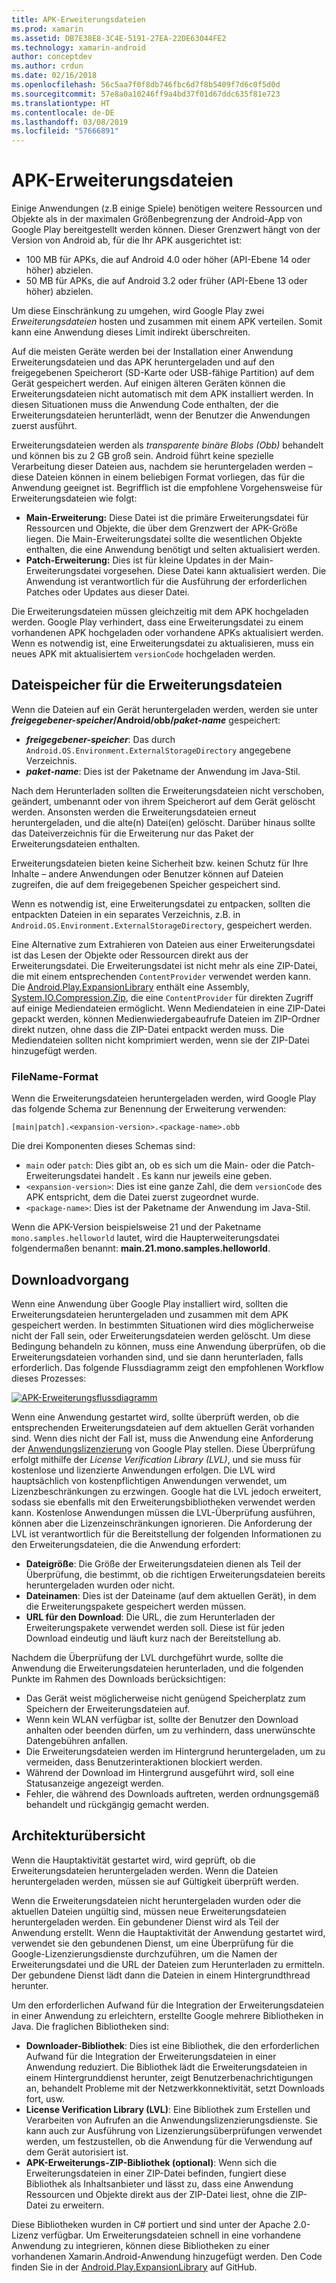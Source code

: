 ```yaml
---
title: APK-Erweiterungsdateien
ms.prod: xamarin
ms.assetid: DB7E38E8-3C4E-5191-27EA-22DE63044FE2
ms.technology: xamarin-android
author: conceptdev
ms.author: crdun
ms.date: 02/16/2018
ms.openlocfilehash: 56c5aa7f0f8db746fbc6d7f8b5409f7d6c0f5d0d
ms.sourcegitcommit: 57e8a0a10246ff9a4bd37f01d67ddc635f81e723
ms.translationtype: HT
ms.contentlocale: de-DE
ms.lasthandoff: 03/08/2019
ms.locfileid: "57666891"
---
```

# <a name="apk-expansion-files"></a>APK-Erweiterungsdateien

Einige Anwendungen (z.B einige Spiele) benötigen weitere Ressourcen und Objekte als in der maximalen Größenbegrenzung der Android-App von Google Play bereitgestellt werden können. Dieser Grenzwert hängt von der Version von Android ab, für die Ihr APK ausgerichtet ist:

-  100 MB für APKs, die auf Android 4.0 oder höher (API-Ebene 14 oder höher) abzielen.
-  50 MB für APKs, die auf Android 3.2 oder früher (API-Ebene 13 oder höher) abzielen.

Um diese Einschränkung zu umgehen, wird Google Play zwei *Erweiterungsdateien* hosten und zusammen mit einem APK verteilen. Somit kann eine Anwendung dieses Limit indirekt überschreiten. 

Auf die meisten Geräte werden bei der Installation einer Anwendung Erweiterungsdateien und das APK heruntergeladen und auf den freigegebenen Speicherort (SD-Karte oder USB-fähige Partition) auf dem Gerät gespeichert werden. Auf einigen älteren Geräten können die Erweiterungsdateien nicht automatisch mit dem APK installiert werden. In diesen Situationen muss die Anwendung Code enthalten, der die Erweiterungsdateien herunterlädt, wenn der Benutzer die Anwendungen zuerst ausführt.

Erweiterungsdateien werden als *transparente binäre Blobs (Obb)* behandelt und können bis zu 2 GB groß sein. Android führt keine spezielle Verarbeitung dieser Dateien aus, nachdem sie heruntergeladen werden &ndash; diese Dateien können in einem beliebigen Format vorliegen, das für die Anwendung geeignet ist. Begrifflich ist die empfohlene Vorgehensweise für Erweiterungsdateien wie folgt:

-   **Main-Erweiterung:** Diese Datei ist die primäre Erweiterungsdatei für Ressourcen und Objekte, die über dem Grenzwert der APK-Größe liegen. Die Main-Erweiterungsdatei sollte die wesentlichen Objekte enthalten, die eine Anwendung benötigt und selten aktualisiert werden.
-   **Patch-Erweiterung:** Dies ist für kleine Updates in der Main-Erweiterungsdatei vorgesehen. Diese Datei kann aktualisiert werden. Die Anwendung ist verantwortlich für die Ausführung der erforderlichen Patches oder Updates aus dieser Datei.


Die Erweiterungsdateien müssen gleichzeitig mit dem APK hochgeladen werden.
Google Play verhindert, dass eine Erweiterungsdatei zu einem vorhandenen APK hochgeladen oder vorhandene APKs aktualisiert werden. Wenn es notwendig ist, eine Erweiterungsdatei zu aktualisieren, muss ein neues APK mit aktualisiertem `versionCode` hochgeladen werden.


## <a name="expansion-file-storage"></a>Dateispeicher für die Erweiterungsdateien

Wenn die Dateien auf ein Gerät heruntergeladen werden, werden sie unter **_freigegebener-speicher_/Android/obb/_paket-name_** gespeichert:

-   **_freigegebener-speicher_**: Das durch `Android.OS.Environment.ExternalStorageDirectory` angegebene Verzeichnis.
-   **_paket-name_**: Dies ist der Paketname der Anwendung im Java-Stil.


Nach dem Herunterladen sollten die Erweiterungsdateien nicht verschoben, geändert, umbenannt oder von ihrem Speicherort auf dem Gerät gelöscht werden. Ansonsten werden die Erweiterungsdateien erneut heruntergeladen, und die alte(n) Datei(en) gelöscht. Darüber hinaus sollte das Dateiverzeichnis für die Erweiterung nur das Paket der Erweiterungsdateien enthalten.

Erweiterungsdateien bieten keine Sicherheit bzw. keinen Schutz für Ihre Inhalte &ndash; andere Anwendungen oder Benutzer können auf Dateien zugreifen, die auf dem freigegebenen Speicher gespeichert sind.

Wenn es notwendig ist, eine Erweiterungsdatei zu entpacken, sollten die entpackten Dateien in ein separates Verzeichnis, z.B. in `Android.OS.Environment.ExternalStorageDirectory`, gespeichert werden.

Eine Alternative zum Extrahieren von Dateien aus einer Erweiterungsdatei ist das Lesen der Objekte oder Ressourcen direkt aus der Erweiterungsdatei. Die Erweiterungsdatei ist nicht mehr als eine ZIP-Datei, die mit einem entsprechenden `ContentProvider` verwendet werden kann. Die [Android.Play.ExpansionLibrary](https://github.com/mattleibow/Android.Play.ExpansionLibrary) enthält eine Assembly, [System.IO.Compression.Zip](https://github.com/mattleibow/Android.Play.ExpansionLibrary/tree/master/System.IO.Compression.Zip), die eine `ContentProvider` für direkten Zugriff auf einige Mediendateien ermöglicht. Wenn Mediendateien in eine ZIP-Datei gepackt werden, können Medienwiedergabeaufrufe Dateien im ZIP-Ordner direkt nutzen, ohne dass die ZIP-Datei entpackt werden muss. Die Mediendateien sollten nicht komprimiert werden, wenn sie der ZIP-Datei hinzugefügt werden. 


### <a name="filename-format"></a>FileName-Format

Wenn die Erweiterungsdateien heruntergeladen werden, wird Google Play das folgende Schema zur Benennung der Erweiterung verwenden:

    [main|patch].<expansion-version>.<package-name>.obb

Die drei Komponenten dieses Schemas sind:

-   `main` oder `patch`: Dies gibt an, ob es sich um die Main- oder die Patch-Erweiterungsdatei handelt . Es kann nur jeweils eine geben.
-   `<expansion-version>`: Dies ist eine ganze Zahl, die dem `versionCode` des APK entspricht, dem die Datei zuerst zugeordnet wurde.
-   `<package-name>`: Dies ist der Paketname der Anwendung im Java-Stil.


Wenn die APK-Version beispielsweise 21 und der Paketname `mono.samples.helloworld` lautet, wird die Haupterweiterungsdatei folgendermaßen benannt: **main.21.mono.samples.helloworld**.


## <a name="download-process"></a>Downloadvorgang

Wenn eine Anwendung über Google Play installiert wird, sollten die Erweiterungsdateien heruntergeladen und zusammen mit dem APK gespeichert werden. In bestimmten Situationen wird dies möglicherweise nicht der Fall sein, oder Erweiterungsdateien werden gelöscht. Um diese Bedingung behandeln zu können, muss eine Anwendung überprüfen, ob die Erweiterungsdateien vorhanden sind, und sie dann herunterladen, falls erforderlich. Das folgende Flussdiagramm zeigt den empfohlenen Workflow dieses Prozesses:

[![APK-Erweiterungsflussdiagramm](apk-expansion-files-images/apkexpansion.png)](apk-expansion-files-images/apkexpansion.png#lightbox)

Wenn eine Anwendung gestartet wird, sollte überprüft werden, ob die entsprechenden Erweiterungsdateien auf dem aktuellen Gerät vorhanden sind. Wenn dies nicht der Fall ist, muss die Anwendung eine Anforderung der [Anwendungslizenzierung](https://developer.android.com/google/play/licensing/index.html) von Google Play stellen. Diese Überprüfung erfolgt mithilfe der *License Verification Library (LVL)*, und sie muss für kostenlose und lizenzierte Anwendungen erfolgen. Die LVL wird hauptsächlich von kostenpflichtigen Anwendungen verwendet, um Lizenzbeschränkungen zu erzwingen. Google hat die LVL jedoch erweitert, sodass sie ebenfalls mit den Erweiterungsbibliotheken verwendet werden kann. Kostenlose Anwendungen müssen die LVL-Überprüfung ausführen, können aber die Lizenzeinschränkungen ignorieren. Die Anforderung der LVL ist verantwortlich für die Bereitstellung der folgenden Informationen zu den Erweiterungsdateien, die die Anwendung erfordert: 

-   **Dateigröße**: Die Größe der Erweiterungsdateien dienen als Teil der Überprüfung, die bestimmt, ob die richtigen Erweiterungsdateien bereits heruntergeladen wurden oder nicht.
-   **Dateinamen**: Dies ist der Dateiname (auf dem aktuellen Gerät), in dem die Erweiterungspakete gespeichert werden müssen.
-   **URL für den Download**: Die URL, die zum Herunterladen der Erweiterungspakete verwendet werden soll. Diese ist für jeden Download eindeutig und läuft kurz nach der Bereitstellung ab.


Nachdem die Überprüfung der LVL durchgeführt wurde, sollte die Anwendung die Erweiterungsdateien herunterladen, und die folgenden Punkte im Rahmen des Downloads berücksichtigen:

-  Das Gerät weist möglicherweise nicht genügend Speicherplatz zum Speichern der Erweiterungsdateien auf.
-  Wenn kein WLAN verfügbar ist, sollte der Benutzer den Download anhalten oder beenden dürfen, um zu verhindern, dass unerwünschte Datengebühren anfallen.
-  Die Erweiterungsdateien werden im Hintergrund heruntergeladen, um zu vermeiden, dass Benutzerinteraktionen blockiert werden.
-  Während der Download im Hintergrund ausgeführt wird, soll eine Statusanzeige angezeigt werden.
-  Fehler, die während des Downloads auftreten, werden ordnungsgemäß behandelt und rückgängig gemacht werden.



## <a name="architectural-overview"></a>Architekturübersicht

Wenn die Hauptaktivität gestartet wird, wird geprüft, ob die Erweiterungsdateien heruntergeladen werden. Wenn die Dateien heruntergeladen werden, müssen sie auf Gültigkeit überprüft werden.

Wenn die Erweiterungsdateien nicht heruntergeladen wurden oder die aktuellen Dateien ungültig sind, müssen neue Erweiterungsdateien heruntergeladen werden. Ein gebundener Dienst wird als Teil der Anwendung erstellt. Wenn die Hauptaktivität der Anwendung gestartet wird, verwendet sie den gebundenen Dienst, um eine Überprüfung für die Google-Lizenzierungsdienste durchzuführen, um die Namen der Erweiterungsdatei und die URL der Dateien zum Herunterladen zu ermitteln. Der gebundene Dienst lädt dann die Dateien in einem Hintergrundthread herunter.

Um den erforderlichen Aufwand für die Integration der Erweiterungsdateien in einer Anwendung zu erleichtern, erstellte Google mehrere Bibliotheken in Java. Die fraglichen Bibliotheken sind:

-   **Downloader-Bibliothek**: Dies ist eine Bibliothek, die den erforderlichen Aufwand für die Integration der Erweiterungsdateien in einer Anwendung reduziert. Die Bibliothek lädt die Erweiterungsdateien in einem Hintergrunddienst herunter, zeigt Benutzerbenachrichtigungen an, behandelt Probleme mit der Netzwerkkonnektivität, setzt Downloads fort, usw.
-   **License Verification Library (LVL)**: Eine Bibliothek zum Erstellen und Verarbeiten von Aufrufen an die Anwendungslizenzierungsdienste. Sie kann auch zur Ausführung von Lizenzierungsüberprüfungen verwendet werden, um festzustellen, ob die Anwendung für die Verwendung auf dem Gerät autorisiert ist.
-   **APK-Erweiterungs-ZIP-Bibliothek (optional)**: Wenn sich die Erweiterungsdateien in einer ZIP-Datei befinden, fungiert diese Bibliothek als Inhaltsanbieter und lässt zu, dass eine Anwendung Ressourcen und Objekte direkt aus der ZIP-Datei liest, ohne die ZIP-Datei zu erweitern.


Diese Bibliotheken wurden in C# portiert und sind unter der Apache 2.0-Lizenz verfügbar. Um Erweiterungsdateien schnell in eine vorhandene Anwendung zu integrieren, können diese Bibliotheken zu einer vorhandenen Xamarin.Android-Anwendung hinzugefügt werden. Den Code finden Sie in der [Android.Play.ExpansionLibrary](https://github.com/mattleibow/Android.Play.ExpansionLibrary) auf GitHub.
